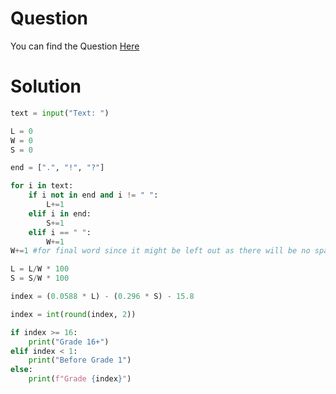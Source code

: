 # Question
You can find the Question [Here](https://github.com/ShivanshShukla01/Revision/blob/main/C/Problems/Problem%20Set%202/2%20Readability.md)

# Solution
```python
text = input("Text: ")

L = 0
W = 0
S = 0

end = [".", "!", "?"]

for i in text:
    if i not in end and i != " ":
        L+=1
    elif i in end:
        S+=1
    elif i == " ":
        W+=1
W+=1 #for final word since it might be left out as there will be no space at the end of the sentence

L = L/W * 100
S = S/W * 100

index = (0.0588 * L) - (0.296 * S) - 15.8

index = int(round(index, 2))

if index >= 16:
    print("Grade 16+")
elif index < 1:
    print("Before Grade 1")
else:
    print(f"Grade {index}")

```
